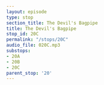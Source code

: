 ```yaml
---
layout: episode
type: stop
section_title: The Devil's Bagpipe
title: The Devil's Bagpipe
stop_id: 20C
permalink: "/stops/20C"
audio_file: 020C.mp3
substops:
- 20A
- 20B
- 20C
parent_stop: '20'
---
```


